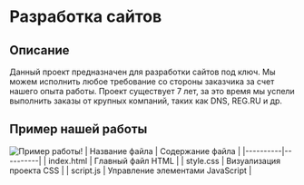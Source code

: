 # Разработка сайтов
## Описание
Данный проект предназначен для разработки сайтов под ключ. Мы можем исполнить любое требование со стороны заказчика за счет нашего опыта работы. Проект существует 7 лет, за это время мы успели выполнить заказы от крупных компаний, таких как DNS, REG.RU и др.
## Пример нашей работы
![Пример работы!](https://img.freepik.com/premium-vector/beautiful-landing-page-website-vector-template-design_40125-128.jpg?w=900)
| Название файла | Содержание файла |
|----------|----------|
| index.html | Главный файл HTML |
| style.css | Визуализация проекта CSS |
| script.js | Управление элементами JavaSсript |
